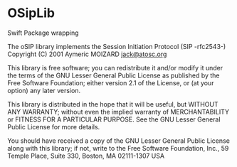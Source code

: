 # OSipLib

Swift Package wrapping

  The oSIP library implements the Session Initiation Protocol (SIP -rfc2543-)
  Copyright (C) 2001  Aymeric MOIZARD jack@atosc.org
  
  This library is free software; you can redistribute it and/or
  modify it under the terms of the GNU Lesser General Public
  License as published by the Free Software Foundation; either
  version 2.1 of the License, or (at your option) any later version.
  
  This library is distributed in the hope that it will be useful,
  but WITHOUT ANY WARRANTY; without even the implied warranty of
  MERCHANTABILITY or FITNESS FOR A PARTICULAR PURPOSE.  See the GNU
  Lesser General Public License for more details.
  
  You should have received a copy of the GNU Lesser General Public
  License along with this library; if not, write to the Free Software
  Foundation, Inc., 59 Temple Place, Suite 330, Boston, MA  02111-1307  USA
